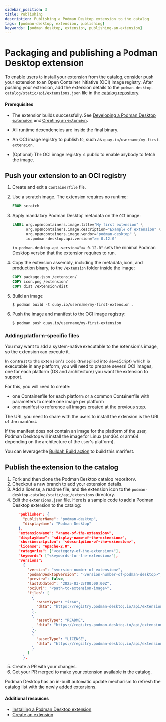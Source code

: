 ```yaml
---
sidebar_position: 3
title: Publishing
description: Publishing a Podman Desktop extension to the catalog
tags: [podman-desktop, extension, publishing]
keywords: [podman desktop, extension, publishing-an-extension]
---
```


# Packaging and publishing a Podman Desktop extension

To enable users to install your extension from the catalog, consider push your extension to an Open Container Initiative (OCI) image registry. After pushing your extension, add the extension details to the `podman-desktop-catalog/static/api/extensions.json` file in the [catalog repository](https://github.com/podman-desktop/podman-desktop-catalog).

#### Prerequisites

- The extension builds successfully.
  See [Developing a Podman Desktop extension](/docs/extensions/developing) and [Creating an extension](/tutorial/creating-an-extension).

- All runtime dependencies are inside the final binary.

- An OCI image registry to publish to, such as `quay.io/username/my-first-extension`.

- (Optional) The OCI image registry is public to enable anybody to fetch the image.

## Push your extension to an OCI registry

1. Create and edit a `Containerfile` file.

1. Use a scratch image.
   The extension requires no runtime:

   ```dockerfile
   FROM scratch
   ```

1. Apply mandatory Podman Desktop metadata on the `OCI` image:

   ```dockerfile
   LABEL org.opencontainers.image.title="My first extension" \
         org.opencontainers.image.description="Example of extension" \
         org.opencontainers.image.vendor="podman-desktop" \
         io.podman-desktop.api.version=">= 0.12.0"
   ```

   `io.podman-desktop.api.version=">= 0.12.0"` sets the minimal Podman Desktop version that the extension requires to run.

1. Copy the extension assembly, including the metadata, icon, and production binary, to the `/extension` folder inside the image:

   ```dockerfile
   COPY package.json /extension/
   COPY icon.png /extension/
   COPY dist /extension/dist
   ```

1. Build an image:

   ```shell-session
   $ podman build -t quay.io/username/my-first-extension .
   ```

1. Push the image and manifest to the OCI image registry:

   ```shell-session
   $ podman push quay.io/username/my-first-extension
   ```

### Adding platform-specific files

You may want to add a system-native executable to the extension's image, so the extension can execute it.

In contrast to the extension's code (transpiled into JavaScript) which is executable in any platform, you will need to prepare several OCI images, one for each platform (OS and architecture) you want the extension to support.

For this, you will need to create:

- one Containerfile for each platform or a common Containerfile with parameters to create
  one image per platform
- one manifest to reference all images created at the previous step.

The URL you need to share with the users to install the extension is the URL of the manifest.

If the manifest does not contain an image for the platform of the user, Podman Desktop will install the
image for Linux (amd64 or arm64 depending on the architecture of the user's platform).

You can leverage the [Buildah Build action](https://github.com/redhat-actions/buildah-build) to build this manifest.

## Publish the extension to the catalog

1. Fork and then clone the [Podman Desktop catalog repository](https://github.com/podman-desktop/podman-desktop-catalog).
1. Checkout a new branch to add your extension details.
1. Add a license, a readme file, and the extension icon to the `podman-desktop-catalog/static/api/extensions` directory.
1. Edit the `extensions.json` file. Here is a sample code to add a Podman Desktop extension to the catalog:

```json
      "publisher": {
        "publisherName": "podman-desktop",
        "displayName": "Podman Desktop"
      },
      "extensionName": "<name-of-the-extension>",
      "displayName": "<display-name-of-the-extension>",
      "shortDescription": "<description-of-the-extension>",
      "license": "Apache-2.0",
      "categories": ["<category-of-the-extension>"],
      "keywords": ["<keywords-for-the-extension>"],
      "versions":
        {
          "version": "<version-number-of-extension>",
          "podmanDesktopVersion": "<version-number-of-podman-desktop>",
          "preview": false,
          "lastUpdated": "2025-03-25T00:00:00Z",
          "ociUri": "<path-to-extension-image>",
          "files": [
            {
              "assetType": "icon",
              "data": "https://registry.podman-desktop.io/api/extensions/podman-desktop/<extension>/<version>/icon.png"
            },
            {
              "assetType": "README",
              "data": "https://registry.podman-desktop.io/api/extensions/podman-desktop/<extention>/<version>/README.md"
            },
            {
              "assetType": "LICENSE",
              "data": "https://registry.podman-desktop.io/api/extensions/podman-desktop/<extention>/<version>/LICENSE"
            }
          ]
        },
```

5. Create a PR with your changes.
6. Get your PR merged to make your extension available in the catalog.

Podman Desktop has an in-built automatic update mechanism to refresh the catalog list with the newly added extensions.

#### Additional resources

- [Installing a Podman Desktop extension](/docs/extensions/install)
- [Create an extension](/tutorial/creating-an-extension)
